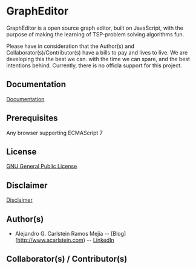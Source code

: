 # GraphEditor

GraphEditor is a open source graph editor, built on JavaScript, with the purpose of making 
the learning of TSP-problem solving algorithms fun.

Please have in consideration that the Author(s) and Collaborator(s)/Contributor(s) have a bills to pay and lives to live.
We are developing this the best we can. with the time we can spare, and the best intentions behind.
Currently, there is no officla support for this project.

## Documentation

[Documentation](documentation/DOCUMENTATION.md)

## Prerequisites

Any browser supporting ECMAScript 7

## License

[GNU General Public License](LICENSE.md)

## Disclaimer

[Disclaimer](DISCLAIMER.md)

## Author(s)

- Alejandro G. Carlstein Ramos Mejia
-- [Blog] (http://www.acarlstein.com)
-- [LinkedIn](https://www.linkedin.com/in/acarlstein/)

## Collaborator(s) / Contributor(s)